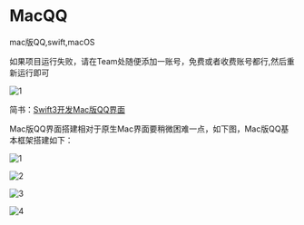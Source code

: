 # MacQQ
mac版QQ,swift,macOS

如果项目运行失败，请在Team处随便添加一账号，免费或者收费账号都行,然后重新运行即可

![1](https://github.com/shibiao/MacQQ/blob/master/WX20170713-100224.png)

简书：[Swift3开发Mac版QQ界面](http://www.jianshu.com/p/024662ac5bdd)

Mac版QQ界面搭建相对于原生Mac界面要稍微困难一点，如下图，Mac版QQ基本框架搭建如下：

![1](https://github.com/shibiao/MacQQ/blob/master/26.gif)

![2](https://github.com/shibiao/MacQQ/blob/master/QQ20170623-091135.png)

![3](https://github.com/shibiao/MacQQ/blob/master/QQ20170623-091143.png)

![4](https://github.com/shibiao/MacQQ/blob/master/QQ20170623-091155.png)
